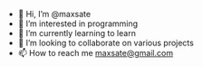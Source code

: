 - 👋 Hi, I’m @maxsate
- 👀 I’m interested in programming
- 🌱 I’m currently learning to learn
- 💞️ I’m looking to collaborate on various projects
- 📫 How to reach me maxsate@gmail.com

<!---
maxsate/maxsate is a ✨ special ✨ repository because its `README.md` (this file) appears on your GitHub profile.
You can click the Preview link to take a look at your changes.
--->
